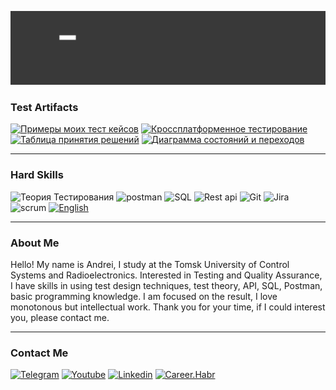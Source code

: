 
[![header](https://github.com/Argevie/Dolgalev_QA/blob/main/assets/Header%20Animation%20f.gif)](https://t.me/Badpunch)

### Test Artifacts

[![Примеры моих тест кейсов](https://img.shields.io/badge/-Примеры&nbsp;тест&nbsp;кейсов-090909?style=for-the-badge&logo=&logoColor=ff0000)](https://docs.google.com/spreadsheets/d/1YOHsdVRbiyZcMIXCHeZ79hO1S6hbXd5Ojsigi0clNGE/edit#gid=306401338)
[![Кроссплатформенное тестирование](https://img.shields.io/badge/-Кроссплатформенное&nbsp;тестирование-090909?style=for-the-badge&logo=&logoColor=ff0000)](https://docs.google.com/spreadsheets/d/1lhf7EbmEpWJ6Ff1KzeVoDVdNhyvlLENEUF0VbX0qUyw/edit#gid=1338972624)
[![Таблица принятия решений](https://img.shields.io/badge/-Таблица&nbsp;принятия&nbsp;решений-090909?style=for-the-badge&logo=&logoColor=ff0000)](https://docs.google.com/spreadsheets/d/1BYK8Q4AJJQDqLlZQBkn2FH2nj1VMeBNYXvBQtzSzoO4/edit?usp=sharing)
[![Диаграмма состояний и переходов](https://img.shields.io/badge/-Диаграмма&nbsp;S&T-090909?style=for-the-badge&logo=&logoColor=ff0000)](https://drive.google.com/file/d/1Uny0WfMaxaNucfEErOmIeOveRzoASPPV/view?usp=sharing)

---

### Hard Skills

![Теория Тестирования](https://img.shields.io/badge/-Теория_Тестирования-090909?style=for-the-badge&logo=youtube&logoColor=ff0000)
![postman](https://img.shields.io/badge/-Postman-090909?style=for-the-badge&logo=postman&logoColor=cd85)
![SQL](https://img.shields.io/badge/-SQL-090909?style=for-the-badge&logo=&logoColor=cd85)
![Rest api](https://img.shields.io/badge/-Rest&nbsp;api-090909?style=for-the-badge&logo=api&logoColor=cd85)
![Git](https://img.shields.io/badge/-git-090909?style=for-the-badge&logo=github&logoColor=cd85)
![Jira](https://img.shields.io/badge/-Jira-090909?style=for-the-badge&logo=jira&logoColor=4169e1)
![scrum](https://img.shields.io/badge/-scrum-090909?style=for-the-badge&logo=atlassian&logoColor=cd85)
[![English](https://img.shields.io/badge/-English-090909?style=for-the-badge&logo=English&logoColor=cd85)](https://www.efset.org/cert/KpxfWL)

---

### About Me


Hello! My name is Andrei, I study at the Tomsk University of Control Systems and Radioelectronics. Interested in Testing and Quality Assurance, I have skills in using test design techniques, test theory, API, SQL, Postman, basic programming knowledge. I am focused on the result, I love monotonous but intellectual work. Thank you for your time, if I could interest you, please contact me.


---

### Contact Me

[![Telegram](https://img.shields.io/badge/-Telegram-090909?style=for-the-badge&logo=telegram&logoColor=cd85)](https://t.me/Badpunch)
[![Youtube](https://img.shields.io/badge/-youtube-090909?style=for-the-badge&logo=youtube&logoColor=ff0000)](https://www.youtube.com/channel/UCsU3GO1Qw2kygw0v_xB5JAQ)
[![Linkedin](https://img.shields.io/badge/-Linkedin-090909?style=for-the-badge&logo=linkedin&logoColor=0033ff)](https://www.linkedin.com/in/andrei-dolgalev-b58712240/)
[![Career.Habr](https://img.shields.io/badge/-Habr&nbsp;Career-090909?style=for-the-badge&logo=habr&logoColor=0033ff)](https://career.habr.com/argevie)
